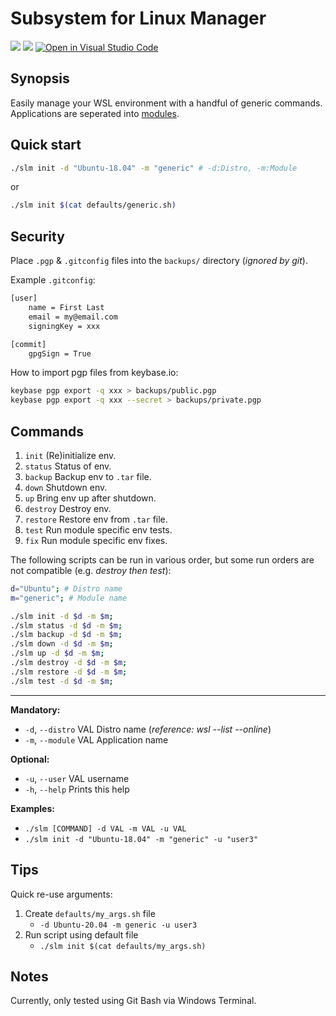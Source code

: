 # Subsystem for Linux Manager

![](https://badgen.net/badge/icon/gitguardian/green?icon=gitguardian&label)
![](https://badgen.net/badge/icon/windows?icon=windows&label
)
[![Open in Visual Studio Code](https://open.vscode.dev/badges/open-in-vscode.svg)](https://open.vscode.dev/JosiahSiegel/sl-manager)

## Synopsis

Easily manage your WSL environment with a handful of generic commands.
Applications are seperated into [modules](modules/).

## Quick start

```sh
./slm init -d "Ubuntu-18.04" -m "generic" # -d:Distro, -m:Module
```
or
```sh
./slm init $(cat defaults/generic.sh)
```

## Security

Place `.pgp` & `.gitconfig` files into the `backups/` directory (*ignored by git*).

Example `.gitconfig`:

```sh
[user]
	name = First Last
	email = my@email.com
	signingKey = xxx

[commit]
	gpgSign = True
```

How to import pgp files from keybase.io:

```sh
keybase pgp export -q xxx > backups/public.pgp
keybase pgp export -q xxx --secret > backups/private.pgp
```

## Commands

1. `init` (Re)initialize env.
2. `status` Status of env.
3. `backup` Backup env to `.tar` file.
4. `down` Shutdown env.
5. `up` Bring env up after shutdown.
6. `destroy` Destroy env.
7. `restore` Restore env from `.tar` file.
8. `test` Run module specific env tests.
9. `fix` Run module specific env fixes.

The following scripts can be run in various order, but some run orders are not compatible (e.g. *destroy then test*):

```sh
d="Ubuntu"; # Distro name
m="generic"; # Module name

./slm init -d $d -m $m;
./slm status -d $d -m $m;
./slm backup -d $d -m $m;
./slm down -d $d -m $m;
./slm up -d $d -m $m;
./slm destroy -d $d -m $m;
./slm restore -d $d -m $m;
./slm test -d $d -m $m;

```
---

**Mandatory:**
 * `-d`, `--distro`  VAL  Distro name (*reference: wsl --list --online*)
 * `-m`, `--module`  VAL  Application name

**Optional:**
 * `-u`, `--user`    VAL  username
 * `-h`, `--help`         Prints this help

**Examples:** 
 * `./slm [COMMAND] -d VAL -m VAL -u VAL`
 * `./slm init -d "Ubuntu-18.04" -m "generic" -u "user3"`

## Tips

Quick re-use arguments:
  1. Create `defaults/my_args.sh` file
     * `-d Ubuntu-20.04 -m generic -u user3`
  2. Run script using default file
     * `./slm init $(cat defaults/my_args.sh)`

## Notes

Currently, only tested using Git Bash via Windows Terminal.
